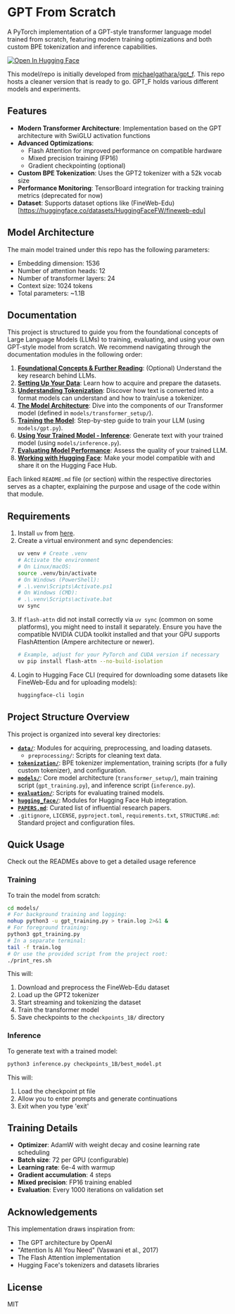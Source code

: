 # GPT From Scratch

A PyTorch implementation of a GPT-style transformer language model trained from scratch, featuring modern training optimizations and both custom BPE tokenization and inference capabilities.

[![Open In Hugging Face](https://img.shields.io/badge/Hugging%20Face-Model-yellow)](https://huggingface.co/purelyunfunctionalai/gibberishgpt)

This model/repo is initially developed from [michaelgathara/gpt_f](https://michaelgathara.com/git/gpt_f). This repo hosts a cleaner version that is ready to go. GPT_F holds various different models and experiments.

## Features

- **Modern Transformer Architecture**: Implementation based on the GPT architecture with SwiGLU activation functions
- **Advanced Optimizations**:
  - Flash Attention for improved performance on compatible hardware
  - Mixed precision training (FP16)
  - Gradient checkpointing (optional)
- **Custom BPE Tokenization**: Uses the GPT2 tokenizer with a 52k vocab size
- **Performance Monitoring**: TensorBoard integration for tracking training metrics (deprecated for now)
- **Dataset**: Supports dataset options like (FineWeb-Edu)[https://huggingface.co/datasets/HuggingFaceFW/fineweb-edu]

## Model Architecture
The main model trained under this repo has the following parameters:
- Embedding dimension: 1536
- Number of attention heads: 12
- Number of transformer layers: 24
- Context size: 1024 tokens
- Total parameters: ~1.1B

## Documentation
This project is structured to guide you from the foundational concepts of Large Language Models (LLMs) to training, evaluating, and using your own GPT-style model from scratch. We recommend navigating through the documentation modules in the following order:

1.  **[Foundational Concepts & Further Reading](./PAPERS.md)**: (Optional) Understand the key research behind LLMs.
2.  **[Setting Up Your Data](./data/README.md)**: Learn how to acquire and prepare the datasets.
3.  **[Understanding Tokenization](./tokenization/README.md)**: Discover how text is converted into a format models can understand and how to train/use a tokenizer.
4.  **[The Model Architecture](./models/README.md)**: Dive into the components of our Transformer model (defined in `models/transformer_setup/`).
5.  **[Training the Model](./models/README.md#training-the-model)**: Step-by-step guide to train your LLM (using `models/gpt.py`).
6.  **[Using Your Trained Model - Inference](./models/README.md#inference)**: Generate text with your trained model (using `models/inference.py`).
7.  **[Evaluating Model Performance](./evaluation/README.md)**: Assess the quality of your trained LLM.
8.  **[Working with Hugging Face](./hugging_face/README.md)**: Make your model compatible with and share it on the Hugging Face Hub.

Each linked `README.md` file (or section) within the respective directories serves as a chapter, explaining the purpose and usage of the code within that module.

## Requirements

1.  Install `uv` from [here](https://docs.astral.sh/uv/getting-started/installation/).
2.  Create a virtual environment and sync dependencies:
    ```bash
    uv venv # Create .venv
    # Activate the environment
    # On Linux/macOS:
    source .venv/bin/activate
    # On Windows (PowerShell):
    # .\.venv\Scripts\Activate.ps1
    # On Windows (CMD):
    # .\.venv\Scripts\activate.bat
    uv sync
    ```
3.  If `flash-attn` did not install correctly via `uv sync` (common on some platforms), you might need to install it separately. Ensure you have the compatible NVIDIA CUDA toolkit installed and that your GPU supports FlashAttention (Ampere architecture or newer).
    ```bash
    # Example, adjust for your PyTorch and CUDA version if necessary
    uv pip install flash-attn --no-build-isolation
    ```
4.  Login to Hugging Face CLI (required for downloading some datasets like FineWeb-Edu and for uploading models):
    ```bash
    huggingface-cli login
    ```

## Project Structure Overview

This project is organized into several key directories:

-   **[`data/`](./data/README.md)**: Modules for acquiring, preprocessing, and loading datasets.
    -   `preprocessing/`: Scripts for cleaning text data.
-   **[`tokenization/`](./tokenization/README.md)**: BPE tokenizer implementation, training scripts (for a fully custom tokenizer), and configuration.
-   **[`models/`](./models/README.md)**: Core model architecture (`transformer_setup/`), main training script (`gpt_training.py`), and inference script (`inference.py`).
-   **[`evaluation/`](./evaluation/README.md)**: Scripts for evaluating trained models.
-   **[`hugging_face/`](./hugging_face/README.md)**: Modules for Hugging Face Hub integration.
-   **[`PAPERS.md`](./PAPERS.md)**: Curated list of influential research papers.
-   `.gitignore`, `LICENSE`, `pyproject.toml`, `requirements.txt`, `STRUCTURE.md`: Standard project and configuration files.


## Quick Usage
Check out the READMEs above to get a detailed usage reference 

### Training

To train the model from scratch:

```bash
cd models/
# For background training and logging:
nohup python3 -u gpt_training.py > train.log 2>&1 &
# For foreground training:
python3 gpt_training.py
# In a separate terminal:
tail -f train.log
# Or use the provided script from the project root:
./print_res.sh
```

This will:
1. Download and preprocess the FineWeb-Edu dataset
2. Load up the GPT2 tokenizer
3. Start streaming and tokenizing the dataset
4. Train the transformer model
5. Save checkpoints to the `checkpoints_1B/` directory

### Inference

To generate text with a trained model:

```bash
python3 inference.py checkpoints_1B/best_model.pt
```

This will:
1. Load the checkpoint pt file
2. Allow you to enter prompts and generate continuations
3. Exit when you type 'exit'

## Training Details

- **Optimizer**: AdamW with weight decay and cosine learning rate scheduling
- **Batch size**: 72 per GPU (configurable)
- **Learning rate**: 6e-4 with warmup
- **Gradient accumulation**: 4 steps
- **Mixed precision**: FP16 training enabled
- **Evaluation**: Every 1000 iterations on validation set

## Acknowledgements

This implementation draws inspiration from:
- The GPT architecture by OpenAI
- "Attention Is All You Need" (Vaswani et al., 2017)
- The Flash Attention implementation
- Hugging Face's tokenizers and datasets libraries

## License

MIT
